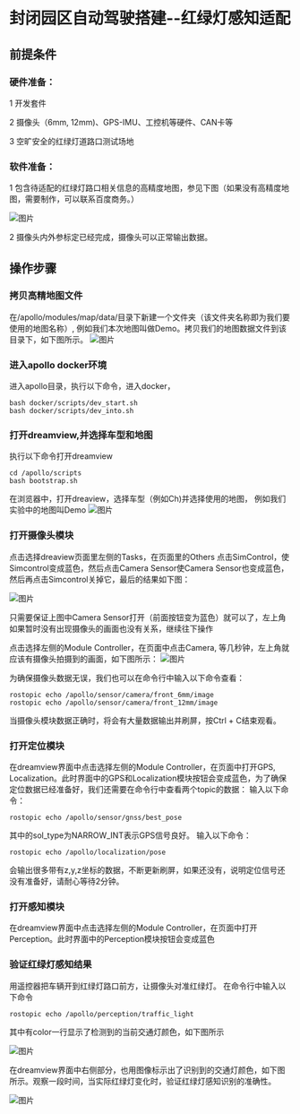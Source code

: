 # 封闭园区自动驾驶搭建--红绿灯感知适配

## 前提条件

### 硬件准备：
  
   1 开发套件

   2 摄像头（6mm, 12mm)、GPS-IMU、工控机等硬件、CAN卡等

   3 空旷安全的红绿灯道路口测试场地
       
### 软件准备：

   1 包含待适配的红绿灯路口相关信息的高精度地图，参见下图（如果没有高精度地图，需要制作，可以联系百度商务。）

   ![图片](../images/traffic_light/traffic_light_on_map.png)

   2 摄像头内外参标定已经完成，摄像头可以正常输出数据。


## 操作步骤

### 拷贝高精地图文件
  
在/apollo/modules/map/data/目录下新建一个文件夹（该文件夹名称即为我们要使用的地图名称）, 例如我们本次地图叫做Demo。拷贝我们的地图数据文件到该目录下，如下图所示。
![图片](../images/traffic_light/map_data.png)

### 进入apollo docker环境

进入apollo目录，执行以下命令，进入docker，
```
bash docker/scripts/dev_start.sh
bash docker/scripts/dev_into.sh
```


### 打开dreamview,并选择车型和地图

执行以下命令打开dreamview
```
cd /apollo/scripts
bash bootstrap.sh
```
在浏览器中，打开dreaview，选择车型（例如Ch)并选择使用的地图，
例如我们实验中的地图叫Demo
![图片](../images/traffic_light/select_map_vehicle.png)

### 打开摄像头模块

点击选择dreaview页面里左侧的Tasks，在页面里的Others 点击SimControl，使Simcontrol变成蓝色，然后点击Camera Sensor使Camera Sensor也变成蓝色，然后再点击Simcontrol关掉它，最后的结果如下图：

![图片](../images/traffic_light/open_camera_sensor_dreamview.png)


只需要保证上图中Camera Sensor打开（前面按钮变为蓝色）就可以了，左上角如果暂时没有出现摄像头的画面也没有关系，继续往下操作

点击选择左侧的Module Controller，在页面中点击Camera, 等几秒钟，左上角就应该有摄像头拍摄到的画面，如下图所示：
![图片](../images/traffic_light/opened_camera_result_dreamview.png)

为确保摄像头数据无误，我们也可以在命令行中输入以下命令查看：
```
rostopic echo /apollo/sensor/camera/front_6mm/image
rostopic echo /apollo/sensor/camera/front_12mm/image

```
当摄像头模块数据正确时，将会有大量数据输出并刷屏，按Ctrl + C结束观看。

### 打开定位模块

在dreamview界面中点击选择左侧的Module Controller，在页面中打开GPS, Localization。此时界面中的GPS和Localization模块按钮会变成蓝色，为了确保定位数据已经准备好，我们还需要在命令行中查看两个topic的数据：
输入以下命令：
```
rostopic echo /apollo/sensor/gnss/best_pose
```
其中的sol_type为NARROW_INT表示GPS信号良好。
输入以下命令：
```
rostopic echo /apollo/localization/pose
```
会输出很多带有z,y,z坐标的数据，不断更新刷屏，如果还没有，说明定位信号还没有准备好，请耐心等待2分钟。



### 打开感知模块

在dreamview界面中点击选择左侧的Module Controller，在页面中打开Perception。此时界面中的Perception模块按钮会变成蓝色


### 验证红绿灯感知结果

用遥控器把车辆开到红绿灯路口前方，让摄像头对准红绿灯。
在命令行中输入以下命令
```
rostopic echo /apollo/perception/traffic_light
```
其中有color一行显示了检测到的当前交通灯颜色，如下图所示

![图片](../images/traffic_light/traffic_light_topic.png)


在dreamview界面中右侧部分，也用图像标示出了识别到的交通灯颜色，如下图所示。观察一段时间，当实际红绿灯变化时，验证红绿灯感知识别的准确性。


![图片](../images/traffic_light/traffic_light_perception_result.png)
